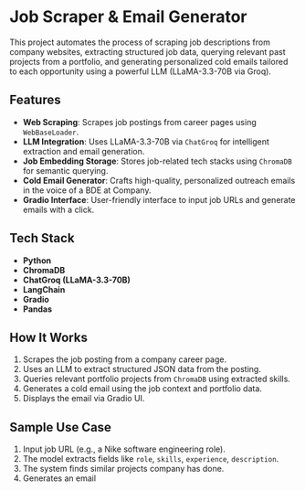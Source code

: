 
# Job Scraper & Email Generator

This project automates the process of scraping job descriptions from company websites, extracting structured job data, querying relevant past projects from a portfolio, and generating personalized cold emails tailored to each opportunity using a powerful LLM (LLaMA-3.3-70B via Groq).

## Features

- **Web Scraping**: Scrapes job postings from career pages using `WebBaseLoader`.
- **LLM Integration**: Uses LLaMA-3.3-70B via `ChatGroq` for intelligent extraction and email generation.
- **Job Embedding Storage**: Stores job-related tech stacks using `ChromaDB` for semantic querying.
- **Cold Email Generator**: Crafts high-quality, personalized outreach emails in the voice of a BDE at Company.
- **Gradio Interface**: User-friendly interface to input job URLs and generate emails with a click.

## Tech Stack

- **Python**
- **ChromaDB**
- **ChatGroq (LLaMA-3.3-70B)**
- **LangChain**
- **Gradio**
- **Pandas**

## How It Works

1. Scrapes the job posting from a company career page.
2. Uses an LLM to extract structured JSON data from the posting.
3. Queries relevant portfolio projects from `ChromaDB` using extracted skills.
4. Generates a cold email using the job context and portfolio data.
5. Displays the email via Gradio UI.

## Sample Use Case

1. Input job URL (e.g., a Nike software engineering role).
2. The model extracts fields like `role`, `skills`, `experience`, `description`.
3. The system finds similar projects company has done.
4. Generates an email 

